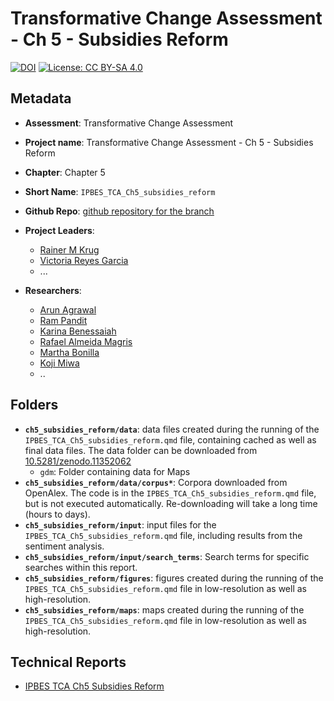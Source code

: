 # Transformative Change Assessment - Ch 5 - Subsidies Reform

[![DOI](https://zenodo.org/badge/DOI/99.9999/zenodo.9999999.svg)](https://doi.org/99.9999/zenodo.9999999)
[![License: CC BY-SA 4.0](https://img.shields.io/badge/License-CC_BY--SA_4.0-lightgrey.svg)](https://creativecommons.org/licenses/by-sa/4.0/)

## Metadata
- **Assessment**: Transformative Change Assessment
- **Project name**: Transformative Change Assessment - Ch 5 - Subsidies Reform
- **Chapter**: Chapter 5
- **Short Name**: `IPBES_TCA_Ch5_subsidies_reform`
- **Github Repo**: [github repository for the branch](https://github.com/IPBES-Data/IPBES_TCA_Corpus/tree/DMR_final)

- **Project Leaders**:
  - [Rainer M Krug](mailto:Rainer.Krug@uzh.ch,Rainer@krugs.de)
  - [Victoria Reyes Garcia](mailto:Victoria.Reyes@uab.cat)
  - ...

- **Researchers**:
  - [Arun Agrawal](mailto:arunagra@umich.edu)
  - [Ram Pandit](mailto:ram.pandit@uwa.edu.au)
  - [Karina Benessaiah](mailto:karinaben@gmail.com)
  - [Rafael Almeida Magris](mailto:rafael.icmbio@gmail.com)
  - [Martha Bonilla](mailto:martha.bonilla@inecol.mx)
  - [Koji Miwa](mailto:k-miwa@iges.or.jp)
  - ..

## Folders

- **`ch5_subsidies_reform/data`**: data files created during the running of the `IPBES_TCA_Ch5_subsidies_reform.qmd` file, containing cached as well as final data files. The data folder can be downloaded from [10.5281/zenodo.11352062](https://doi.org/10.5281/zenodo.11352062)
  - `gdm`: Folder containing data for Maps
- **`ch5_subsidies_reform/data/corpus*`**: Corpora downloaded from OpenAlex. The code is in the `IPBES_TCA_Ch5_subsidies_reform.qmd` file, but is not executed automatically. Re-downloading will take a long time (hours to days).
- **`ch5_subsidies_reform/input`**: input files for the `IPBES_TCA_Ch5_subsidies_reform.qmd` file, including results from the sentiment analysis.
- **`ch5_subsidies_reform/input/search_terms`**: Search terms for specific searches within this report.
- **`ch5_subsidies_reform/figures`**: figures created during the running of the `IPBES_TCA_Ch5_subsidies_reform.qmd` file in low-resolution as well as high-resolution.
- **`ch5_subsidies_reform/maps`**: maps created during the running of the `IPBES_TCA_Ch5_subsidies_reform.qmd` file in low-resolution as well as high-resolution.

## Technical Reports

- [IPBES TCA Ch5 Subsidies Reform](IPBES_TCA_Ch5_subsidies_reform.html)
